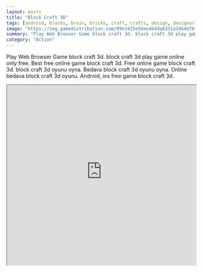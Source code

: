 ```yaml
---
layout: posts
title: "Block Craft 3D"
tags: [android, blocks, brain, bricks, craft, crafts, design, designer, game, games, html5, kids, mine, minecraft, pixel, rpg, simulator, pixelart, miner, free, online, games, oyna, game, free, games, play, play, games]
image: "https://img.gamedistribution.com/09e3425e5bee4b4da8331a3464b76fa1-512x384.jpeg"
summary: "Play Web Browser Game block craft 3d. block craft 3d play game online only free. Best free online game block craft 3d. Free online game block craft 3d. block craft 3d oyunu oyna. Bedava block craft 3d oyunu oyna. Online bedava block craft 3d oyunu. Android, ios free game block craft 3d."
category: "Action"
---
```


Play Web Browser Game block craft 3d. block craft 3d play game online only free. Best free online game block craft 3d. Free online game block craft 3d. block craft 3d oyunu oyna. Bedava block craft 3d oyunu oyna. Online bedava block craft 3d oyunu. Android, ios free game block craft 3d.

<iframe width="100%" height="480px;" src="https://html5.gamedistribution.com/09e3425e5bee4b4da8331a3464b76fa1/"></iframe>